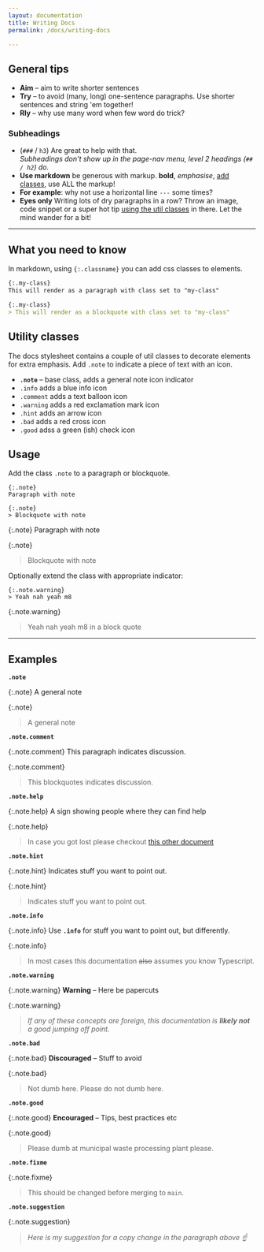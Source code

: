 ```yaml
---
layout: documentation
title: Writing Docs
permalink: /docs/writing-docs

---
```


## General tips

- **Aim** &ndash; aim to write shorter sentences
- **Try** &ndash; to avoid (many, long) one-sentence paragraphs. Use shorter sentences and string 'em together!
- **Rly** &ndash; why use many word when few word do trick?

### Subheadings
- (`###` / `h3`) Are great to help with that. <br/>_Subheadings don't show up in the page-nav menu, level 2 headings (`## / h2`) do._
- **Use markdown** be generous with markup. **bold**, _emphasise_, [add classes](#what-you-need-to-know), use ALL the markup!
- **For example**: why not use a horizontal line `---` some times?
- **Eyes only** Writing lots of dry paragraphs in a row? Throw an image, code snippet or a super hot tip [using the util classes](#what-you-need-to-know) in there. Let the mind wander for a bit!

---

## What you need to know

In markdown, using `{:.classname}` you can add css classes to elements. 

```markdown
{:.my-class}
This will render as a paragraph with class set to "my-class"

{:.my-class}
> This will render as a blockquote with class set to "my-class"
```
## Utility classes
The docs stylesheet contains a couple of util classes to decorate elements for extra emphasis.
Add `.note` to indicate a piece of text with an icon. 

* **`.note`** &ndash; base class, adds a general note icon indicator
* `.info` adds a blue info icon
* `.comment` adds a text balloon icon
* `.warning` adds a red exclamation mark icon
* `.hint` adds an arrow icon
* `.bad` adds a red cross icon
* `.good` adss a green (ish) check icon

## Usage

Add the class `.note` to a paragraph or blockquote. 

```
{:.note}
Paragraph with note

{:.note}
> Blockquote with note
```

{:.note}
Paragraph with note

{:.note}
> Blockquote with note

Optionally extend the class with appropriate indicator:
```
{:.note.warning}
> Yeah nah yeah m8
```


{:.note.warning}
> Yeah nah yeah m8 in a block quote

---

## Examples
**`.note`**

{:.note}
A general note

{:.note}
> A general note

**`.note.comment`**

{:.note.comment}
This paragraph indicates discussion.

{:.note.comment}
> This blockquotes indicates discussion.

**`.note.help`**

{:.note.help}
A sign showing people where they can find help

{:.note.help}
> In case you got lost please checkout [this other document](#)


**`.note.hint`**

{:.note.hint}
Indicates stuff you want to point out.

{:.note.hint}
> Indicates stuff you want to point out.

**`.note.info`**

{:.note.info}
Use **`.info`**  for stuff you want to point out, but differently.

{:.note.info}
> In most cases this documentation <del>also</del> assumes you know Typescript.

**`.note.warning`**

{:.note.warning}
**Warning** &ndash; Here be papercuts

{:.note.warning}
> _If any of these concepts are foreign, this documentation is **likely not** a good
jumping off point._

**`.note.bad`**

{:.note.bad}
**Discouraged** &ndash; Stuff to avoid 

{:.note.bad}
> Not dumb here. Please do not dumb here.

**`.note.good`**

{:.note.good}
**Encouraged** &ndash; Tips, best practices etc

{:.note.good}
> Please dumb at municipal waste processing plant please.

**`.note.fixme`**

{:.note.fixme}
> This should be changed before merging to `main`.

**`.note.suggestion`**

{:.note.suggestion}
> _Here is my suggestion for a copy change in the paragraph above ☝_


